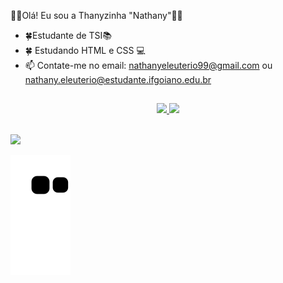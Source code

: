 ✌🏻Olá! Eu sou a Thanyzinha "Nathany"✌🏻

- 🍀Estudante de TSI📚
- 🍀 Estudando HTML e CSS 💻
- 📫 Contate-me no email: nathanyeleuterio99@gmail.com ou nathany.eleuterio@estudante.ifgoiano.edu.br

##

<div align="center">
  <a href="https://github.com/rafaballerini">
  <a href="https://github.com/Thanyzinha/Thanyzinha">
  <img height="180em" src="https://github-readme-stats.vercel.app/api?username=Thanyzinha&show_icons=true&theme=dracula&include_all_commits=true&count_private=true"/>
  <img height="180em" src="https://github-readme-stats.vercel.app/api/top-langs/?username=Thanyzinha&layout=compact&langs_count=7&theme=dracula"/>
</div>
<div style="display: inline_block"><br>
 
  <a href="https://instagram.com/thany_eleuterio" target="_blank"><img src="https://img.shields.io/badge/-Instagram-%23E4405F?style=for-the-badge&logo=instagram&logoColor=white" target="_blank"></a>
</div>
  
![Snake animation](https://github.com/rafaballerini/rafaballerini/blob/output/github-contribution-grid-snake.svg)
